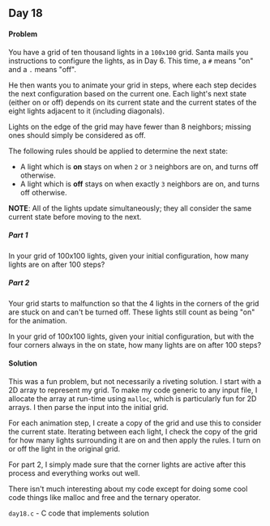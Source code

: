 ## Day 18

#### Problem
You have a grid of ten thousand lights in a `100x100` grid. Santa mails you
instructions to configure the lights, as in Day 6. This time, a `#` means "on"
and a `.` means "off".

He then wants you to animate your grid in steps, where each step decides the next
configuration based on the current one. Each light's next state (either on or
off) depends on its current state and the current states of the eight lights
adjacent to it (including diagonals).

Lights on the edge of the grid may have fewer than 8 neighbors; missing ones
should simply be considered as off.

The following rules should be applied to determine the next state:

* A light which is **on** stays on when `2` or `3` neighbors are on, and turns
off otherwise.
* A light which is **off** stays on when exactly `3` neighbors are on, and turns
off otherwise.

**NOTE**: All of the lights update simultaneously; they all consider the same
current state before moving to the next.

##### Part 1
In your grid of 100x100 lights, given your initial configuration, how many
lights are on after 100 steps?

##### Part 2
Your grid starts to malfunction so that the 4 lights in the corners of the grid
are stuck on and can't be turned off. These lights still count as being "on"
for the animation.

In your grid of 100x100 lights, given your initial configuration, but with the
four corners always in the on state, how many lights are on after 100 steps?

#### Solution
This was a fun problem, but not necessarily a riveting solution. I start with a
2D array to represent my grid. To make my code generic to any input file, I
allocate the array at run-time using `malloc`, which is particularly fun for 2D
arrays. I then parse the input into the initial grid.

For each animation step, I create a copy of the grid and use this to consider
the current state. Iterating between each light, I check the copy of the grid
for how many lights surrounding it are on and then apply the rules. I turn on
or off the light in the original grid.

For part 2, I simply made sure that the corner lights are active after this
process and everything works out well.

There isn't much interesting about my code except for doing some cool code things
like malloc and free and the ternary operator.

`day18.c` - C code that implements solution
